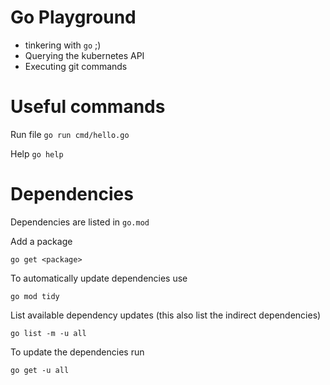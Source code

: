 # Go Playground

- tinkering with `go` ;)
- Querying the kubernetes API
- Executing git commands

# Useful commands

Run file `go run cmd/hello.go`

Help `go help`

# Dependencies

Dependencies are listed in `go.mod`

Add a package 

    go get <package>

To automatically update dependencies use

    go mod tidy

List available dependency updates (this also list the indirect dependencies)

    go list -m -u all

To update the dependencies run

    go get -u all
